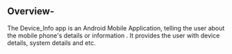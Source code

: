 ## Overview-
The Device_Info app is an Android Mobile Application, telling the user about the mobile phone's details or information . It provides the user with device details, system details and etc.
